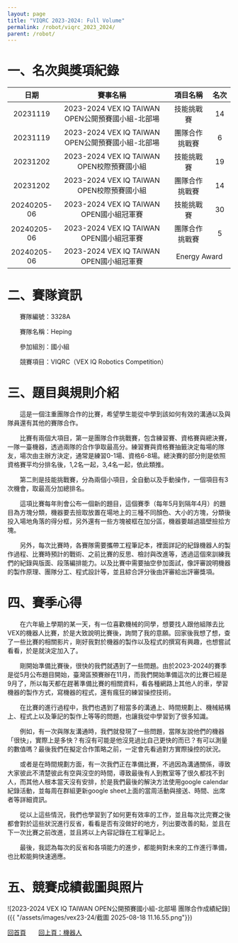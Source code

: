 ```yaml
---
layout: page
title: "VIQRC 2023-2024: Full Volume"
permalink: /robot/viqrc_2023_2024/
parent: /robot/
---
```

# 一、名次與獎項紀錄

<table style="margin: auto; text-align: center; width: 100%;">
  <colgroup>
    <col style="width: 15%;">
    <col style="width: 55%;">
    <col style="width: 20%;">
    <col style="width: 10%;">
  </colgroup>
  <thead>
    <tr>
      <th>日期</th>
      <th>賽事名稱</th>
      <th>項目名稱</th>
      <th>名次</th>
    </tr>
  </thead>
  <tbody>
    <tr>
      <td>20231119</td>
      <td>2023-2024 VEX IQ TAIWAN OPEN公開預賽國小組-北部場</td>
      <td>技能挑戰賽</td>
      <td>14</td>
    </tr>
    <tr>
      <td>20231119</td>
      <td>2023-2024 VEX IQ TAIWAN OPEN公開預賽國小組-北部場</td>
      <td>團隊合作挑戰賽</td>
      <td>6</td>
    </tr>
    <tr>
      <td>20231202</td>
      <td>2023-2024 VEX IQ TAIWAN OPEN校際預賽國小組</td>
      <td>技能挑戰賽</td>
      <td>19</td>
    </tr>
    <tr>
      <td>20231202</td>
      <td>2023-2024 VEX IQ TAIWAN OPEN校際預賽國小組</td>
      <td>團隊合作挑戰賽</td>
      <td>14</td>
    </tr>
    <tr>
      <td>20240205-06</td>
      <td>2023-2024 VEX IQ TAIWAN OPEN國小組冠軍賽</td>
      <td>技能挑戰賽</td>
      <td>30</td>
    </tr>
    <tr>
      <td>20240205-06</td>
      <td>2023-2024 VEX IQ TAIWAN OPEN國小組冠軍賽</td>
      <td>團隊合作挑戰賽</td>
      <td>5</td>
    </tr>
    <tr>
      <td>20240205-06</td>
      <td>2023-2024 VEX IQ TAIWAN OPEN國小組冠軍賽</td>
      <td colspan="2">Energy Award</td>
    </tr>
  </tbody>
</table>

# 二、賽隊資訊

　　賽隊編號：3328A

　　賽隊名稱：Heping

　　參加組別：國小組

　　競賽項目：VIQRC（VEX IQ Robotics Competition）

# 三、題目與規則介紹

　　這是一個注重團隊合作的比賽，希望學生能從中學到該如何有效的溝通以及與隊員還有其他的賽隊合作。

　　比賽有兩個大項目，第一是團隊合作挑戰賽，包含練習賽、資格賽與總決賽，一隊一臺機器，透過兩隊的合作爭取最高分。練習賽與資格賽抽籤決定每場的隊友，場次由主辦方決定，通常是練習0-1場、資格6-8場。總決賽的部分則是依照資格賽平均分排名後，1,2名一起，3,4名一起，依此類推。

　　第二則是技能挑戰賽，分為兩個小項目，全自動以及手動操作，一個項目有3次機會，取最高分加總排名。

　　這項比賽每年則會公布一個新的題目，這個賽季（每年5月到隔年4月）的題目為方塊分類，機器要去撿取放置在場地上的三種不同顏色、大小的方塊，分類後投入場地角落的得分框，另外還有一些方塊被框在加分區，機器要越過牆壁撿拾方塊。

　　另外，每次比賽時，各賽隊需要攜帶工程筆記本，裡面詳記的紀錄機器人的製作過程、比賽時預計的戰術、之前比賽的反思、檢討與改進等，透過這個來訓練我們的紀錄與版面、段落編排能力。以及比賽中需要抽空參加面試，像評審說明機器的製作原理、團隊分工、程式設計等，並且綜合評分後由評審給出評審獎項。

# 四、賽季心得

　　在六年級上學期的某一天，有一位喜歡機械的同學，想要找人跟他組隊去比VEX的機器人比賽，於是大致說明比賽後，詢問了我的意願。回家後我想了想，查了一些比賽的相關影片，剛好我對於機器的製作以及程式的撰寫有興趣，也想嘗試看看，於是就決定加入了。

　　剛開始準備比賽後，很快的我們就遇到了一些問題。由於2023-2024的賽季是從5月公布題目開始，臺灣區預賽辦在11月，而我們開始準備這次的比賽已經是9月了，所以每天都在趕著準備比賽的相關資料，看各種網路上其他人的車，學習機器的製作方式，寫機器的程式，還有瘋狂的練習操控技術。

　　在比賽的進行過程中，我們也遇到了相當多的溝通上、時間規劃上、機械結構上、程式上以及筆記的製作上等等的問題，也讓我從中學習到了很多知識。

　　例如，有一次與隊友溝通時，我們就發現了一些問題，當隊友說他們的機器「很快」，實際上是多快？有沒有可能是他沒見過比自己更快的而已？有可以測量的數值嗎？最後我們在擬定合作策略之前，一定會先看過對方實際操控的狀況。

　　或者是在時間規劃方面，有一次我們正在準備比賽，不過因為溝通關係，導致大家彼此不清楚彼此有空與沒空的時間，導致最後有人到教室等了很久都找不到人，而其他人根本當天沒有安排，於是我們最後的解決方法使用google calendar紀錄活動，並每周在群組更新google sheet上面的當周活動與接送、時間、出席者等詳細資訊。

　　從以上這些情況，我們也學習到了如何更有效率的工作，並且每次比完賽之後都會對於這些狀況進行反省，看看是否有沒做好的地方，列出要改善的點，並且在下一次比賽之前改進，並且將以上內容記錄在工程筆記上。

　　最後，我認為每次的反省和各項能力的進步，都能夠對未來的工作進行準備，也比較能夠快速適應。

# 五、競賽成績截圖與照片

![2023-2024 VEX IQ TAIWAN OPEN公開預賽國小組-北部場 團隊合作成績紀錄]({{ "/assets/images/vex23-24/截圖 2025-08-18 11.16.55.png"}})

[回首頁](/activity_reflections/)　　[回上頁：機器人](/activity_reflections/robot/)